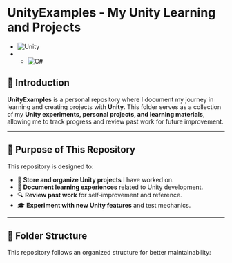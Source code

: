 # UnityExamples - My Unity Learning and Projects  
- ![Unity](https://upload.wikimedia.org/wikipedia/commons/1/19/Unity_Technologies_logo.svg)
- - ![C#](https://img.icons8.com/?size=100&id=55204&format=png&color=000000) 



## 📖 **Introduction**  
**UnityExamples** is a personal repository where I document my journey in learning and creating projects with **Unity**. This folder serves as a collection of my **Unity experiments, personal projects, and learning materials**, allowing me to track progress and review past work for future improvement.  

---

## 🎯 **Purpose of This Repository**  
This repository is designed to:  
- 📌 **Store and organize Unity projects** I have worked on.  
- 📝 **Document learning experiences** related to Unity development.  
- 🔍 **Review past work** for self-improvement and reference.  
- 🎓 **Experiment with new Unity features** and test mechanics.  

---

## 📂 **Folder Structure**  
This repository follows an organized structure for better maintainability:  

